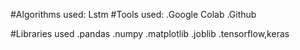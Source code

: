 #Algorithms used: Lstm
#Tools used: .Google Colab .Github

#Libraries used .pandas .numpy .matplotlib  .joblib .tensorflow,keras

